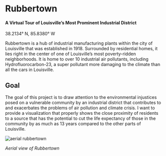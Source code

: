 # Rubbertown
#### A Virtual Tour of Louisville’s Most Prominent Industrial District

38.2134° N, 85.8380° W

Rubbertown is a hub of industrial manufacturing plants within the city of Louisville that was established in 1918. Surrounded by residential homes, it lies right in the center of one of Louisville’s most poverty-ridden neighborhoods. It is home to over 10 industrial air pollutants, including Hydrofluorocarbon-23, a super pollutant more damaging to the climate than all the cars in Louisville.

## Goal
The goal of this project is to draw attention to the environmental injustices posed on a vulnerable community by an industrial district that contributes to and exacerbates the problems of air pollution and climate crisis. I want to provide a visualization that properly shows the close proximity of residents to a source that has the potential to cut the life expectancy of those in the community by as much as 13 years compared to the other parts of Louisville. 

![aerial rubbertown](https://user-images.githubusercontent.com/78566021/167225300-f1df418d-ffb4-43a7-96c2-a5f6b325869f.png)

*Aerial view of Rubbertown*
